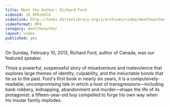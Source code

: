 ```yaml
---
title: Meet the Author: Richard Ford
videoid: iK_9FRzmUl4
videolink: http://tonks.darienlibrary.org/1/archives/video/meetheauthor/20130210_richard_ford.m4v
videoformat: MP4
category: meettheauthor
layout: video
published: yes
---
```


On Sunday, February 10, 2013, Richard Ford, author of Canada, was our featured speaker. 

Thisis a powerful, suspenseful story of misadventure and malevolence that explores large themes of identity, culpability, and the ineluctable bonds that tie us to the past. Ford's first book in nearly six years, it is a compulsively-readable, uncompromising tale in which a host of transgressions—including bank robbery, kidnapping, abandonment and murder—shape the life of its protagonist: a fifteen-year-old boy compelled to forge his own way when his insular family implodes. 